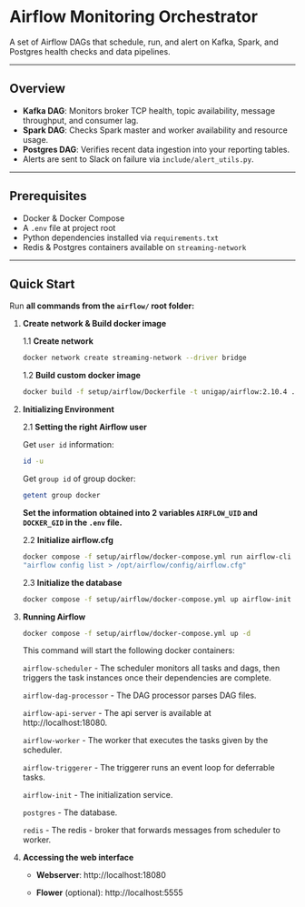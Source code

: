 # Airflow Monitoring Orchestrator

A set of Airflow DAGs that schedule, run, and alert on Kafka, Spark, and Postgres health checks and data pipelines.

---

## Overview

- **Kafka DAG**: Monitors broker TCP health, topic availability, message throughput, and consumer lag.  
- **Spark DAG**: Checks Spark master and worker availability and resource usage.  
- **Postgres DAG**: Verifies recent data ingestion into your reporting tables.  
- Alerts are sent to Slack on failure via `include/alert_utils.py`.

---

## Prerequisites

- Docker & Docker Compose  
- A `.env` file at project root
- Python dependencies installed via `requirements.txt`
- Redis & Postgres containers available on `streaming-network`

---

## Quick Start
Run **all commands from the `airflow/` root folder:**
1. **Create network & Build docker image**
  
   1.1 **Create network**
   ```bash
   docker network create streaming-network --driver bridge
   ```
   1.2 **Build custom docker image**
   ```bash
   docker build -f setup/airflow/Dockerfile -t unigap/airflow:2.10.4 .
   ```
2. **Initializing Environment**

   2.1 **Setting the right Airflow user**

   Get `user id` information:
   ```bash
   id -u
   ```
   Get `group id` of group docker:
   ```bash
   getent group docker
   ```
   **Set the information obtained into 2 variables `AIRFLOW_UID` and `DOCKER_GID` in the `.env` file.**

   2.2 **Initialize airflow.cfg**

   ```bash
   docker compose -f setup/airflow/docker-compose.yml run airflow-cli bash -c
   "airflow config list > /opt/airflow/config/airflow.cfg"
   ```
   2.3 **Initialize the database**

   ```bash
   docker compose -f setup/airflow/docker-compose.yml up airflow-init
   ```
3. **Running Airflow**

    ```bash
    docker compose -f setup/airflow/docker-compose.yml up -d
    ```
    This command will start the following docker containers:
    
    `airflow-scheduler` - The scheduler monitors all tasks and dags, then triggers the task instances once their dependencies are complete.
      
    `airflow-dag-processor` - The DAG processor parses DAG files.
    
    `airflow-api-server` - The api server is available at http://localhost:18080.
    
     `airflow-worker` - The worker that executes the tasks given by the scheduler.
    
    `airflow-triggerer` - The triggerer runs an event loop for deferrable tasks.
    
    `airflow-init` - The initialization service.
    
    `postgres` - The database.
    
    `redis` - The redis - broker that forwards messages from scheduler to worker.

4. **Accessing the web interface**
    - **Webserver**: http://localhost:18080

    - **Flower** (optional): http://localhost:5555  
